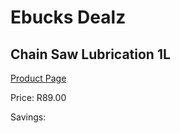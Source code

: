 
# Ebucks Dealz
## Chain Saw Lubrication 1L
[Product Page](https://www.ebucks.com/web/shop/productSelected.do?prodId=1200606234&catId=370101825)

Price: R89.00

Savings: 


	